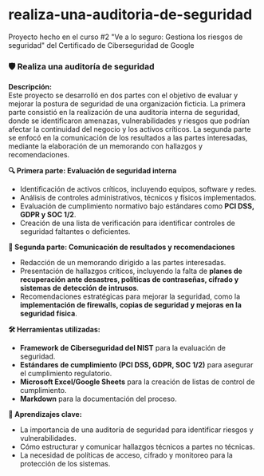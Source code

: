 # realiza-una-auditoria-de-seguridad
Proyecto hecho en el curso #2 "Ve a lo seguro: Gestiona los riesgos de seguridad" del Certificado de Ciberseguridad de Google

### 🛡️ Realiza una auditoría de seguridad

**Descripción:**  
Este proyecto se desarrolló en dos partes con el objetivo de evaluar y mejorar la postura de seguridad de una organización ficticia. La primera parte consistió en la realización de una auditoría interna de seguridad, donde se identificaron amenazas, vulnerabilidades y riesgos que podrían afectar la continuidad del negocio y los activos críticos. La segunda parte se enfocó en la comunicación de los resultados a las partes interesadas, mediante la elaboración de un memorando con hallazgos y recomendaciones.

**🔍 Primera parte: Evaluación de seguridad interna**

- Identificación de activos críticos, incluyendo equipos, software y redes.
- Análisis de controles administrativos, técnicos y físicos implementados.
- Evaluación de cumplimiento normativo bajo estándares como **PCI DSS, GDPR y SOC 1/2**.
- Creación de una lista de verificación para identificar controles de seguridad faltantes o deficientes.

**📢 Segunda parte: Comunicación de resultados y recomendaciones**

- Redacción de un memorando dirigido a las partes interesadas.
- Presentación de hallazgos críticos, incluyendo la falta de **planes de recuperación ante desastres, políticas de contraseñas, cifrado y sistemas de detección de intrusos**.
- Recomendaciones estratégicas para mejorar la seguridad, como la **implementación de firewalls, copias de seguridad y mejoras en la seguridad física**.

**🛠️ Herramientas utilizadas:**

- **Framework de Ciberseguridad del NIST** para la evaluación de seguridad.
- **Estándares de cumplimiento (PCI DSS, GDPR, SOC 1/2)** para asegurar el cumplimiento regulatorio.
- **Microsoft Excel/Google Sheets** para la creación de listas de control de cumplimiento.
- **Markdown** para la documentación del proceso.

**📌 Aprendizajes clave:**

- La importancia de una auditoría de seguridad para identificar riesgos y vulnerabilidades.
- Cómo estructurar y comunicar hallazgos técnicos a partes no técnicas.
- La necesidad de políticas de acceso, cifrado y monitoreo para la protección de los sistemas.
